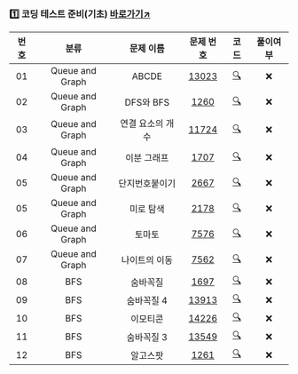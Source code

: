 ### 1️⃣ 코딩 테스트 준비(기초) [바로가기↗](https://code.plus/course/51)
| **번호** | **분류** | **문제 이름** | **문제 번호** | **코드** | **풀이여부** |
| :--: | :--: | :--: | :--: | :--: | :--: |
| 01 | Queue and Graph | ABCDE | [13023](https://www.acmicpc.net/problem/13023) | [🔍](./Prepare/Queue_Graph/13023.py) | ❌ |
| 02 | Queue and Graph | DFS와 BFS | [1260](https://www.acmicpc.net/problem/1260) | [🔍](./Prepare/Queue_Graph/1260.py) | ❌ |
| 03 | Queue and Graph | 연결 요소의 개수 | [11724](https://www.acmicpc.net/problem/11724) | [🔍](./Prepare/Queue_Graph/11724.py) | ❌ |
| 04 | Queue and Graph | 이분 그래프 | [1707](https://www.acmicpc.net/problem/1707) | [🔍](./Prepare/Queue_Graph/1707.py) | ❌ |
| 05 | Queue and Graph | 단지번호붙이기 | [2667](https://www.acmicpc.net/problem/2667) | [🔍](./Prepare/Queue_Graph/2667.py) | ❌ |
| 05 | Queue and Graph | 미로 탐색 | [2178](https://www.acmicpc.net/problem/2178) | [🔍](./Prepare/Queue_Graph/2178.py) | ❌ |
| 06 | Queue and Graph | 토마토 | [7576](https://www.acmicpc.net/problem/7576) | [🔍](./Prepare/Queue_Graph/7576.py) | ❌ |
| 07 | Queue and Graph | 나이트의 이동 | [7562](https://www.acmicpc.net/problem/7562) | [🔍](./Prepare/Queue_Graph/7562.py) | ❌ |
| 08 | BFS | 숨바꼭질 | [1697](https://www.acmicpc.net/problem/1697) | [🔍](./Prepare/Queue_Graph/1697.py) | ❌ |
| 09 | BFS | 숨바꼭질 4 | [13913](https://www.acmicpc.net/problem/13913) | [🔍](./Prepare/Queue_Graph/13913.py) | ❌ |
| 10 | BFS | 이모티콘 | [14226](https://www.acmicpc.net/problem/14226) | [🔍](./Prepare/Queue_Graph/14226.py) | ❌ |
| 11 | BFS | 숨바꼭질 3 | [13549](https://www.acmicpc.net/problem/13549) | [🔍](./Prepare/Queue_Graph/13549.py) | ❌ |
| 12 | BFS | 알고스팟 | [1261](https://www.acmicpc.net/problem/1261) | [🔍](./Prepare/Queue_Graph/1261.py) | ❌ |
